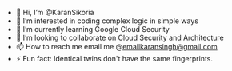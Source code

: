 - 👋 Hi, I’m @KaranSikoria
- 👀 I’m interested in coding complex logic in simple ways
- 🌱 I’m currently learning Google Cloud Security
- 💞️ I’m looking to collaborate on Cloud Security and Architecture
- 📫 How to reach me email me @emailkaransingh@gmail.com
- ⚡ Fun fact: Identical twins don't have the same fingerprints.

<!---
KaranSikoria/KaranSikoria is a ✨ special ✨ repository because its `README.md` (this file) appears on your GitHub profile.
You can click the Preview link to take a look at your changes.
--->
